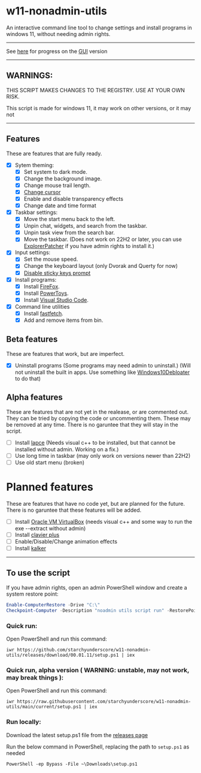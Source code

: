 # w11-nonadmin-utils

An interactive command line tool to change settings and install programs in windows 11, without needing admin rights.

---

See [here](https://github.com/starchyunderscore/w11-nonadmin-utils/blob/main/current/GUI-setup.ps1) for progress on the [GUI](https://theitbros.com/powershell-gui-for-scripts/) version

---

## WARNINGS:

THIS SCRIPT MAKES CHANGES TO THE REGISTRY. USE AT YOUR OWN RISK.

This script is made for windows 11, it may work on other versions, or it may not

---

## Features

These are features that are fully ready.

- [x] Sytem theming:
  - [x] Set system to dark mode.
  - [x] Change the background image.
  - [x] Change mouse trail length.
  - [x] [Change cursor](https://stackoverflow.com/a/60107014)
  - [x] Enable and disable transparency effects
  - [x] Change date and time format
- [x] Taskbar settings:
  - [x] Move the start menu back to the left.
  - [x] Unpin chat, widgets, and search from the taskbar.
  - [x] Unpin task view from the search bar.
  - [x] Move the taskbar. (Does not work on 22H2 or later, you can use [ExplorerPatcher](https://github.com/valinet/ExplorerPatcher/releases) if you have admin rights to install it.)

- [x] Input settings:
  - [x] Set the mouse speed.
  - [x] Change the keyboard layout (only Dvorak and Querty for now)
  - [x] [Disable sticky keys prompt](https://stackoverflow.com/questions/71854200/disable-shift-stickykey-shortcut)

- [x] Install programs:
  - [x] Install [FireFox](https://www.mozilla.org/en-US/firefox/new/).
  - [x] Install [PowerToys](https://github.com/microsoft/PowerToys).
  - [x] Install [Visual Studio Code](https://github.com/microsoft/vscode).

- [x] Command line utilities
  - [x] Install [fastfetch](https://github.com/LinusDierheimer/fastfetch).
  - [x] Add and remove items from bin.

## Beta features

These are features that work, but are imperfect.

- [x] Uninstall programs (Some programs may need admin to uninstall.) (Will not uninstall the built in apps. Use something like [Windows10Debloater](https://github.com/Sycnex/Windows10Debloater) to do that)

## Alpha features

These are features that are not yet in the realease, or are commented out.  They can be tried by copying the code or uncommenting them. These may be removed at any time. There is no garuntee that they will stay in the script.

- [ ] Install [lapce](https://github.com/lapce/lapce) (Needs visual c++ to be installed, but that cannot be installed without admin. Working on a fix.)
- [ ] Use long time in taskbar (may only work on versions newer than 22H2)
- [ ] Use old start menu (broken)

# Planned features

These are features that have no code yet, but are planned for the future. There is no garuntee that these features will be added.

- [ ] Install [Oracle VM VirtualBox](https://www.virtualbox.org/) (needs visual c++ and some way to run the exe --extract without admin)
- [ ] Install [clavier plus](https://github.com/guilryder/clavier-plus)
- [ ] Enable/Disable/Change animation effects
- [ ] Install [kalker](https://github.com/PaddiM8/kalker)

---

## To use the script

If you have admin rights, open an admin PowerShell window and create a system restore point:

```PowerShell
Enable-ComputerRestore -Drive "C:\"
Checkpoint-Computer -Description "noadmin utils script run" -RestorePointType "MODIFY_SETTINGS"
```

### Quick run:

Open PowerShell and run this command: 

```
iwr https://github.com/starchyunderscore/w11-nonadmin-utils/releases/download/00.01.11/setup.ps1 | iex
```

### Quick run, alpha version ( WARNING: unstable, may not work, may break things ):

Open PowerShell and run this command:

```
iwr https://raw.githubusercontent.com/starchyunderscore/w11-nonadmin-utils/main/current/setup.ps1 | iex
```

### Run locally:

Download the latest setup.ps1 file from the [releases page](https://github.com/starchyunderscore/w11-nonadmin-utils/releases/latest)

Run the below command in PowerShell, replacing the path to `setup.ps1` as needed

```
PowerShell -ep Bypass -File ~\Downloads\setup.ps1
```

